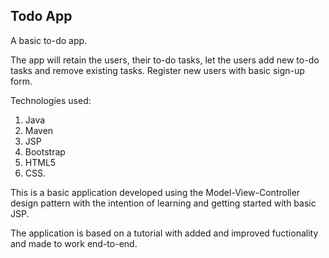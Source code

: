 ## Todo App

A basic to-do app. 

The app will retain the users, their to-do tasks, let the users add new to-do tasks and remove existing tasks. Register new users with basic sign-up form.

Technologies used: 
1. Java
2. Maven
3. JSP
4. Bootstrap
5. HTML5
6. CSS.

This is a basic application developed using the Model-View-Controller design pattern with the intention of learning and getting started with basic JSP. 

The application is based on a tutorial with added and improved fuctionality and made to work end-to-end.
